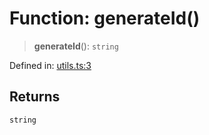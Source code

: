 # Function: generateId()

> **generateId**(): `string`

Defined in: [utils.ts:3](https://github.com/GeoDaCenter/openassistant/blob/2cb8f20a901f3385efeb40778248119c5e49db78/packages/osm/src/utils.ts#L3)

## Returns

`string`
